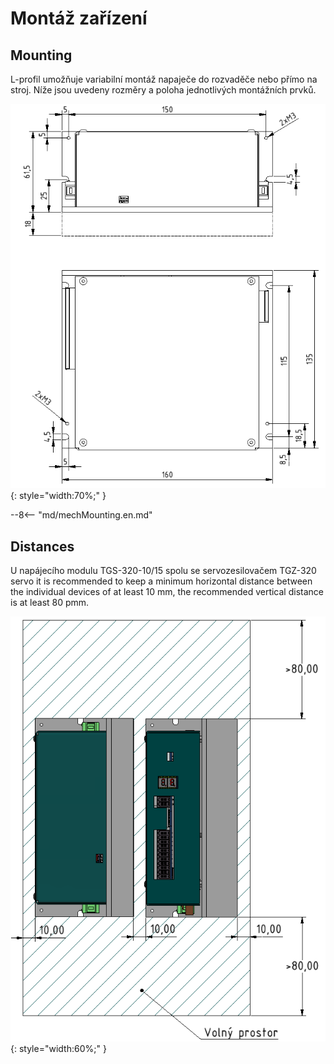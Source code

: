# Montáž zařízení
## Mounting
L-profil umožňuje variabilní montáž napaječe do rozvaděče nebo přímo na stroj. Níže jsou uvedeny rozměry a poloha jednotlivých montážních prvků.

![TGS-320-10/15 Mounting Front](../img/mounting1.png){: style="width:70%;" }

--8<-- "md/mechMounting.en.md"

## Distances
U napájecího modulu TGS-320-10/15 spolu se servozesilovačem TGZ-320 servo it is recommended to keep a minimum horizontal distance between the individual devices of at least 10&nbsp;mm, the recommended vertical distance is at least 80&nbsp;pmm.

![TGZ-D-320 Distance](../../../../source/img/placement4.png){: style="width:60%;" }
